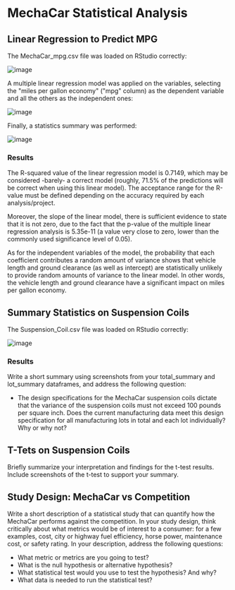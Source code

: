 # MechaCar Statistical Analysis

## Linear Regression to Predict MPG

The MechaCar_mpg.csv file was loaded on RStudio correctly:

![image](https://user-images.githubusercontent.com/113773420/231843552-da60eed5-9103-49cc-89a5-59ba871c2bf5.png)


A multiple linear regression model was applied on the variables, selecting the "miles per gallon economy" ("mpg" column) as the dependent variable and all the others as the independent ones:

![image](https://user-images.githubusercontent.com/113773420/231844473-02e2d780-979b-49e8-bcce-1f2085eebc77.png)


Finally, a statistics summary was performed:

![image](https://user-images.githubusercontent.com/113773420/231844843-d56e2c75-62a4-4146-b05c-31232f052efe.png)


### Results

The R-squared value of the linear regression model is 0.7149, which may be considered -barely- a correct model (roughly, 71.5% of the predictions will be correct when using this linear model). The acceptance range for the R-value must be defined depending on the accuracy required by each analysis/project.  

Moreover, the slope of the linear model, there is sufficient evidence to state that it is not zero, due to the fact that the p-value of the multiple linear regression analysis is 5.35e-11 (a value very close to zero, lower than the commonly used significance level of 0.05).

As for the independent variables of the model, the probability that each coefficient contributes a random amount of variance shows that vehicle length and ground clearance (as well as intercept) are statistically unlikely to provide random amounts of variance to the linear model. In other words, the vehicle length and ground clearance have a significant impact on miles per gallon economy.


## Summary Statistics on Suspension Coils

The Suspension_Coil.csv file was loaded on RStudio correctly:

![image](https://user-images.githubusercontent.com/113773420/231850044-d6adf4b9-4919-4a04-8f4e-600664feec50.png)



### Results
Write a short summary using screenshots from your total_summary and lot_summary dataframes, and address the following question:
* The design specifications for the MechaCar suspension coils dictate that the variance of the suspension coils must not exceed 100 pounds per square inch. Does the current manufacturing data meet this design specification for all manufacturing lots in total and each lot individually? Why or why not?



## T-Tets on Suspension Coils

Briefly summarize your interpretation and findings for the t-test results. Include screenshots of the t-test to support your summary.


## Study Design: MechaCar vs Competition

Write a short description of a statistical study that can quantify how the MechaCar performs against the competition. In your study design, think critically about what metrics would be of interest to a consumer: for a few examples, cost, city or highway fuel efficiency, horse power, maintenance cost, or safety rating.
In your description, address the following questions:
* What metric or metrics are you going to test?
* What is the null hypothesis or alternative hypothesis?
* What statistical test would you use to test the hypothesis? And why?
* What data is needed to run the statistical test?

